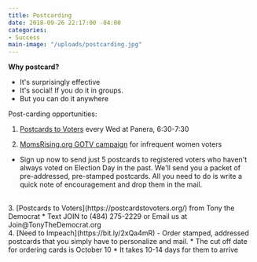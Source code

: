 ```yaml
---
title: Postcarding
date: 2018-09-26 22:17:00 -04:00
categories:
- Success
main-image: "/uploads/postcarding.jpg"
---
```


**Why postcard?**
* It's surprisingly effective
* It's social! If you do it in groups. 
* But you can do it anywhere

Post-carding opportunities: 
1. [Postcards to Voters](https://bit.ly/2JSX4QO) every Wed at Panera, 6:30-7:30

2. [MomsRising.org GOTV campaign](https://bit.ly/2ybtSBg) for infrequent women voters
* Sign up now to send just 5 postcards to registered voters who haven't always voted on Election Day in the past. We'll send you a packet of pre-addressed, pre-stamped postcards. All you need to do is write a quick note of encouragement and drop them in the mail. 
 <BR/>
3. [Postcards to Voters](https://postcardstovoters.org/) from Tony the Democrat
* Text JOIN to (484) 275-2229 or Email us at Join@TonyTheDemocrat.org
 <BR/>
4. [Need to Impeach](https://bit.ly/2xQa4mR) - Order stamped, addressed postcards that you simply have to personalize and mail.
* The cut off date for ordering cards is October 10
* It takes 10-14 days for them to arrive


